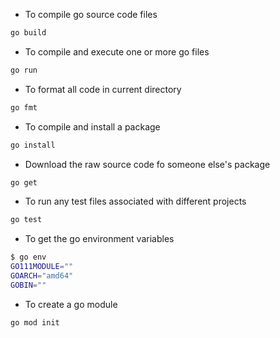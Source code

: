 
- To compile go source code files

```bash
go build
```

- To compile and execute one or more go files

```bash
go run
```

- To format all code in current directory

```bash
go fmt
```

- To compile and install a package

```bash
go install
```

- Download the raw source code fo someone else's package

```bash
go get
```

- To run any test files associated with different projects

```bash
go test
```

- To get the go environment variables

```bash
$ go env        
GO111MODULE=""
GOARCH="amd64"
GOBIN=""
```

- To create a go module

```bash
go mod init
```
